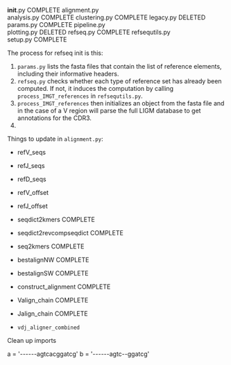 __init__.py         COMPLETE
alignment.py        
analysis.py         COMPLETE
clustering.py       COMPLETE
legacy.py           DELETED
params.py           COMPLETE
pipeline.py         
plotting.py         DELETED
refseq.py           COMPLETE
refsequtils.py      
setup.py            COMPLETE

The process for refseq init is this:

1.  `params.py` lists the fasta files that contain the list of reference
    elements, including their informative headers.
2. `refseq.py` checks whether each type of reference set has already been
    computed. If not, it induces the computation by calling
    `process_IMGT_references` in `refsequtils.py`.
3. `process_IMGT_references` then initializes an object from the fasta file
    and in the case of a V region will parse the full LIGM database to get
    annotations for the CDR3.
4.  

Things to update in `alignment.py`:

*   refV_seqs
*   refJ_seqs
*   refD_seqs
*   refV_offset
*   refJ_offset
*   seqdict2kmers   COMPLETE
*   seqdict2revcompseqdict  COMPLETE
*   seq2kmers   COMPLETE
*   bestalignNW COMPLETE
*   bestalignSW COMPLETE
*   construct_alignment COMPLETE
*   Valign_chain    COMPLETE
*   Jalign_chain    COMPLETE

*   `vdj_aligner_combined`

Clean up imports



a = '------agtcacggatcg'
b = '------agtc--ggatcg'

